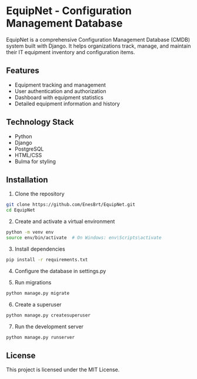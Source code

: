 # EquipNet - Configuration Management Database

EquipNet is a comprehensive Configuration Management Database (CMDB) system built with Django. It helps organizations track, manage, and maintain their IT equipment inventory and configuration items.

## Features

- Equipment tracking and management
- User authentication and authorization
- Dashboard with equipment statistics
- Detailed equipment information and history

## Technology Stack

- Python
- Django
- PostgreSQL
- HTML/CSS
- Bulma for styling

## Installation

1. Clone the repository
```bash
git clone https://github.com/EnesBrt/EquipNet.git
cd EquipNet
```

2. Create and activate a virtual environment
```bash
python -m venv env
source env/bin/activate  # On Windows: env\Scripts\activate
```

3. Install dependencies
```bash
pip install -r requirements.txt
```

4. Configure the database in settings.py

5. Run migrations
```bash
python manage.py migrate
```

6. Create a superuser
```bash
python manage.py createsuperuser
```

7. Run the development server
```bash
python manage.py runserver
```

## License

This project is licensed under the MIT License. 
